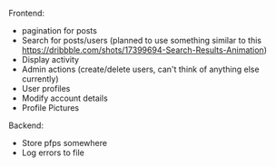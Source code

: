 Frontend:

- pagination for posts
- Search for posts/users (planned to use something similar to this https://dribbble.com/shots/17399694-Search-Results-Animation)
- Display activity
- Admin actions (create/delete users, can't think of anything else currently)
- User profiles
- Modify account details
- Profile Pictures

Backend:

- Store pfps somewhere
- Log errors to file
